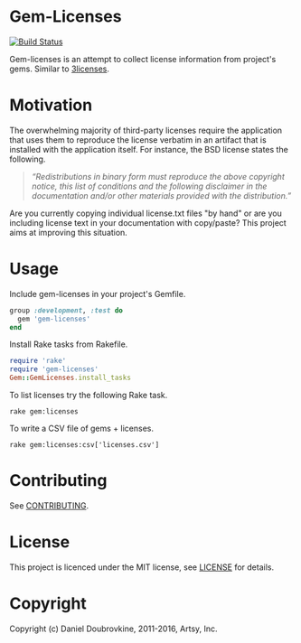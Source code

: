 Gem-Licenses
============

[![Build Status](https://travis-ci.org/dblock/gem-licenses.svg)](https://travis-ci.org/dblock/gem-licenses)

Gem-licenses is an attempt to collect license information from project's gems. Similar to [3licenses](https://github.com/dblock/3licenses).

Motivation
==========

The overwhelming majority of third-party licenses require the application that uses them to reproduce the license verbatim in an artifact that is installed with the application itself. For instance, the BSD license states the following.

> _“Redistributions in binary form must reproduce the above copyright notice, this list of conditions and the following disclaimer in the documentation and/or other materials provided with the distribution.”_

Are you currently copying individual license.txt files "by hand" or are you including license text in your documentation with copy/paste? This project aims at improving this situation.

Usage
=====

Include gem-licenses in your project's Gemfile.

```ruby
group :development, :test do
  gem 'gem-licenses'
end
```

Install Rake tasks from Rakefile.

```ruby
require 'rake'
require 'gem-licenses'
Gem::GemLicenses.install_tasks
```

To list licenses try the following Rake task.

```shell
rake gem:licenses
```

To write a CSV file of gems + licenses.

```shell
rake gem:licenses:csv['licenses.csv']
```

Contributing
============

See [CONTRIBUTING](CONTRIBUTING.md).

License
=======

This project is licenced under the MIT license, see [LICENSE](LICENSE) for details.

Copyright
=========

Copyright (c) Daniel Doubrovkine, 2011-2016, Artsy, Inc.
